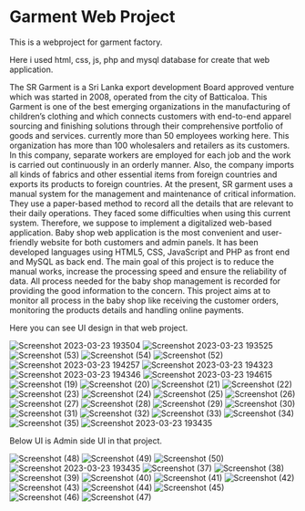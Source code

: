 # Garment Web Project
This is a webproject for garment factory.

Here i used html, css, js, php and mysql database for create that web application.


The SR Garment is a Sri Lanka export development Board approved venture 
which was started in 2008, operated from the city of Batticaloa. This Garment is
one of the best emerging organizations in the manufacturing of children’s 
clothing and which connects customers with end-to-end apparel sourcing and 
finishing solutions through their comprehensive portfolio of goods and services. 
currently more than 50 employees working here. This organization has more 
than 100 wholesalers and retailers as its customers. In this company, separate 
workers are employed for each job and the work is carried out continuously in 
an orderly manner. Also, the company imports all kinds of fabrics and other 
essential items from foreign countries and exports its products to foreign 
countries. At the present, SR garment uses a manual system for the 
management and maintenance of critical information. They use a paper-based 
method to record all the details that are relevant to their daily operations. They 
faced some difficulties when using this current system. Therefore, we suppose 
to implement a digitalized web-based application.
Baby shop web application is the most convenient and user-friendly website for 
both customers and admin panels. It has been developed languages using 
HTML5, CSS, JavaScript and PHP as front end and MySQL as back end. The main 
goal of this project is to reduce the manual works, increase the processing speed 
and ensure the reliability of data. All process needed for the baby shop 
management is recorded for providing the good information to the concern. This 
project aims at to monitor all process in the baby shop like receiving the 
customer orders, monitoring the products details and handling online 
payments.

Here you can see UI design in that web project.

![Screenshot 2023-03-23 193504](https://user-images.githubusercontent.com/95086766/227231269-e9e1faa3-71ef-48b5-852c-ed88f1e4d14a.jpg)
![Screenshot 2023-03-23 193525](https://user-images.githubusercontent.com/95086766/227231314-d43f3a24-56f3-48e4-a574-5e0ff18de158.jpg)
![Screenshot (53)](https://user-images.githubusercontent.com/95086766/227231373-8f45215a-21b0-414e-b147-05c605d77bdd.png)
![Screenshot (54)](https://user-images.githubusercontent.com/95086766/227231420-77f2a5ee-79aa-49a7-a95f-179ad5b0585c.png)
![Screenshot (52)](https://user-images.githubusercontent.com/95086766/227231450-645f1268-3214-4856-a124-e8b82b8f0ec8.png)
![Screenshot 2023-03-23 194257](https://user-images.githubusercontent.com/95086766/227231497-3f56c331-ee4a-4f27-bdf6-fd3f911f0499.jpg)
![Screenshot 2023-03-23 194323](https://user-images.githubusercontent.com/95086766/227231527-3bf85ceb-1a8e-4e58-82e0-970416f0c90f.jpg)
![Screenshot 2023-03-23 194346](https://user-images.githubusercontent.com/95086766/227231550-f62399e8-6342-41d3-abb4-186b7aa2e6a5.jpg)
![Screenshot 2023-03-23 194615](https://user-images.githubusercontent.com/95086766/227231776-865a9946-ed0f-4f2d-bce2-77729893e8da.jpg)
![Screenshot (19)](https://user-images.githubusercontent.com/95086766/227231958-9e853278-7491-4cac-abe4-05da576c9c2e.png)
![Screenshot (20)](https://user-images.githubusercontent.com/95086766/227231996-83e75da2-add9-4549-aa87-e5149a8d852f.png)
![Screenshot (21)](https://user-images.githubusercontent.com/95086766/227232031-5c5ce4fd-36a6-46f4-9c6f-79a575a5294a.png)
![Screenshot (22)](https://user-images.githubusercontent.com/95086766/227232049-15cabbe8-39be-42a8-88b8-39aef36f5b29.png)
![Screenshot (23)](https://user-images.githubusercontent.com/95086766/227232068-86978ad1-c3a4-492f-83b7-57c240559aa2.png)
![Screenshot (24)](https://user-images.githubusercontent.com/95086766/227232101-83fcfe0c-07b6-4841-a711-e982cb9e4172.png)
![Screenshot (25)](https://user-images.githubusercontent.com/95086766/227232147-31c6a3b5-9a6a-4487-af7f-acb6fa5282d9.png)
![Screenshot (26)](https://user-images.githubusercontent.com/95086766/227232158-ff148b05-0326-46f1-8bec-464331d5f609.png)
![Screenshot (27)](https://user-images.githubusercontent.com/95086766/227232210-0819a9e8-3289-47d5-aac8-58df819e7e8d.png)
![Screenshot (28)](https://user-images.githubusercontent.com/95086766/227232239-683dff07-11d9-47bf-8464-e4d53abf2be0.png)
![Screenshot (29)](https://user-images.githubusercontent.com/95086766/227232270-d67aa71c-1297-4360-8e5b-4537948ca3a7.png)
![Screenshot (30)](https://user-images.githubusercontent.com/95086766/227232313-c107522d-756d-4f72-8b21-8d7910b59bda.png)
![Screenshot (31)](https://user-images.githubusercontent.com/95086766/227232327-848d0ebd-ba6b-438e-bbc5-ac367511e76c.png)
![Screenshot (32)](https://user-images.githubusercontent.com/95086766/227232342-e52a29f2-272d-44f8-bf0d-46dcfdd71067.png)
![Screenshot (33)](https://user-images.githubusercontent.com/95086766/227232352-a5fd79bf-abc6-4b3f-8a07-424f8b43b0e5.png)
![Screenshot (34)](https://user-images.githubusercontent.com/95086766/227232361-c1fd22b5-5be3-4c14-a57b-c6b3b2ec5eb9.png)
![Screenshot (35)](https://user-images.githubusercontent.com/95086766/227232375-e4ac9845-2629-430b-b8ce-72e43f80d620.png)
![Screenshot 2023-03-23 193435](https://user-images.githubusercontent.com/95086766/227232501-56f71c10-3c53-4576-8ff7-7bd960cd7f8d.jpg)

Below UI is Admin side UI in that project.

![Screenshot (48)](https://user-images.githubusercontent.com/95086766/227232707-38011ad5-2bf0-45d6-8440-d2781f4037b7.png)
![Screenshot (49)](https://user-images.githubusercontent.com/95086766/227232736-535eb2d2-ce3b-48bc-9f04-e30566ac6ec0.png)
![Screenshot (50)](https://user-images.githubusercontent.com/95086766/227232765-15f85d8f-a560-4717-9326-ea9cc4fec311.png)
![Screenshot 2023-03-23 193435](https://user-images.githubusercontent.com/95086766/227232782-9232bb82-3e41-4654-8841-4829cbe85813.jpg)
![Screenshot (37)](https://user-images.githubusercontent.com/95086766/227232792-e59b160d-9730-426c-a7b0-5b804f17c858.png)
![Screenshot (38)](https://user-images.githubusercontent.com/95086766/227232812-5b1dccf6-3f09-49c4-99dc-213501962a7d.png)
![Screenshot (39)](https://user-images.githubusercontent.com/95086766/227232838-5fb7101d-85f5-485c-8bab-ba51ca94f6b6.png)
![Screenshot (40)](https://user-images.githubusercontent.com/95086766/227232859-bfc1dabb-87a3-4575-be87-f307e73a6a92.png)
![Screenshot (41)](https://user-images.githubusercontent.com/95086766/227232885-0b6176f5-fe9b-4606-917b-c525726ee32f.png)
![Screenshot (42)](https://user-images.githubusercontent.com/95086766/227232898-ac338377-aa8a-4252-ba5c-9e492e57e060.png)
![Screenshot (43)](https://user-images.githubusercontent.com/95086766/227232942-b01d2cb6-6da7-4048-98ee-d0933730e460.png)
![Screenshot (44)](https://user-images.githubusercontent.com/95086766/227232982-561c5f2a-5d83-4594-99af-20a6258249ba.png)
![Screenshot (45)](https://user-images.githubusercontent.com/95086766/227233009-e7837c69-4717-42a9-89e5-0fb594e790df.png)
![Screenshot (46)](https://user-images.githubusercontent.com/95086766/227233035-acaa69db-5888-4548-99c7-5d303e053657.png)
![Screenshot (47)](https://user-images.githubusercontent.com/95086766/227233043-e9bc4c48-3ac7-4bd9-8709-ee74d9fc792d.png)




